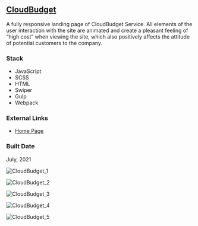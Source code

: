 

[CloudBudget](https://pet-cloudbudget.firebaseapp.com/)
------------------------------------------------------------------------------------------------------

A fully responsive landing page of CloudBudget Service. All elements of the user interaction with the site are animated and create a pleasant feeling of “high cost” when viewing the site, which also positively affects the attitude of potential customers to the company.

### Stack

*   JavaScript
*   SCSS
*   HTML
*   Swiper
*   Gulp
*   Webpack

### External Links

*   [Home Page](https://pet-cloudbudget.firebaseapp.com/)

### Built Date

July, 2021

![CloudBudget_1](https://firebasestorage.googleapis.com/v0/b/petrinich-sergey----portfolio.appspot.com/o/PET_CloudBudget%2FCloudBudget_1.jpg?alt=media&token=b08bcd9d-c04a-4a5e-af75-79a63b1fc29e)

![CloudBudget_2](https://firebasestorage.googleapis.com/v0/b/petrinich-sergey----portfolio.appspot.com/o/PET_CloudBudget%2FCloudBudget_2.jpg?alt=media&token=eca4834a-6ba5-448f-87c6-9f2b57ec339d)

![CloudBudget_3](https://firebasestorage.googleapis.com/v0/b/petrinich-sergey----portfolio.appspot.com/o/PET_CloudBudget%2FCloudBudget_3.jpg?alt=media&token=39507c6c-6410-44e6-997f-510c3d299290)

![CloudBudget_4](https://firebasestorage.googleapis.com/v0/b/petrinich-sergey----portfolio.appspot.com/o/PET_CloudBudget%2FCloudBudget_4.jpg?alt=media&token=c12bb408-960d-4b9c-8f7e-0ba091b08b8b)

![CloudBudget_5](https://firebasestorage.googleapis.com/v0/b/petrinich-sergey----portfolio.appspot.com/o/PET_CloudBudget%2FCloudBudget_5.jpg?alt=media&token=6cce3d8d-afe1-46ca-a0a9-d133fb77a591)
